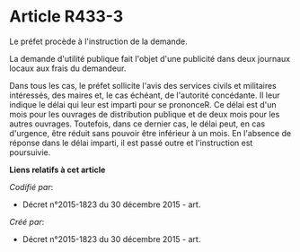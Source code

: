 # Article R433-3

Le préfet procède à l'instruction de la demande.

La demande d'utilité publique fait l'objet d'une publicité dans deux journaux locaux aux frais du demandeur.

Dans tous les cas, le préfet sollicite l'avis des services civils et militaires intéressés, des maires et, le cas échéant, de
l'autorité concédante. Il leur indique le délai qui leur est imparti pour se prononceR. Ce délai est d'un mois pour les
ouvrages de distribution publique et de deux mois pour les autres ouvrages. Toutefois, dans ce dernier cas, le délai peut, en
cas d'urgence, être réduit sans pouvoir être inférieur à un mois. En l'absence de réponse dans le délai imparti, il est passé
outre et l'instruction est poursuivie.

**Liens relatifs à cet article**

_Codifié par_:

  - Décret n°2015-1823 du 30 décembre 2015 - art.

_Créé par_:

  - Décret n°2015-1823 du 30 décembre 2015 - art.
